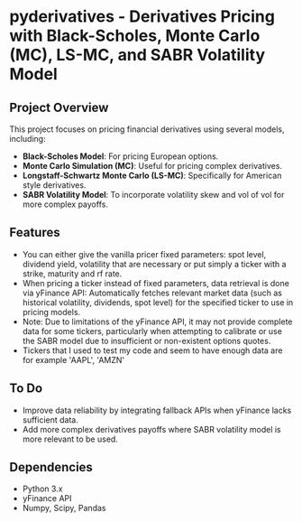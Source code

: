 # pyderivatives - Derivatives Pricing with Black-Scholes, Monte Carlo (MC), LS-MC, and SABR Volatility Model

## Project Overview

This project focuses on pricing financial derivatives using several models, including:
- **Black-Scholes Model**: For pricing European options.
- **Monte Carlo Simulation (MC)**: Useful for pricing complex derivatives.
- **Longstaff-Schwartz Monte Carlo (LS-MC)**: Specifically for American style derivatives.
- **SABR Volatility Model**: To incorporate volatility skew and vol of vol for more complex payoffs.

## Features

- You can either give the vanilla pricer fixed parameters: spot level, dividend yield, volatility 
 that are necessary or put simply a ticker with a strike, maturity and rf rate.
- When pricing a ticker instead of fixed parameters, 
 data retrieval is done via yFinance API: Automatically fetches relevant market data (such as historical volatility, dividends, spot level) for the specified ticker to use in pricing models.
- Note: Due to limitations of the yFinance API, it may not provide complete data for some tickers, particularly when attempting to calibrate or use the SABR model due to insufficient or non-existent options quotes.
- Tickers that I used to test my code and seem to have enough data are for example 'AAPL', 'AMZN'

## To Do

- Improve data reliability by integrating fallback APIs when yFinance lacks sufficient data.
- Add more complex derivatives payoffs where SABR volatility model is more relevant to be used. 

## Dependencies

- Python 3.x
- yFinance API
- Numpy, Scipy, Pandas




